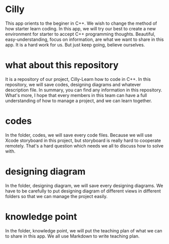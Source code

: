 # Cilly
This app orients to the beginer in C++. We wish to change the method of how starter learn coding. In this app, we will try our best to create a new environment for starter to accept C++ programming thoughts. Beautiful, easy-understanding, focus on information, are what we want to share in this app. It is a hard work for us. But just keep going, believe ourselves.

# what about this repository
It is a repository of our project, Cilly-Learn how to code in C++. In this repository, we will save codes, designing diagrams and whatever description file. In summary, you can find any information in this repository. What's more, I hope that every members in this team can have a full understanding of how to manage a project, and we can learn together.

# codes
In the folder, codes, we will save every code files. Because we will use Xcode storyboard in this project, but storyboard is really hard to cooperate remotely. That's a hard question which needs we all to discuss how to solve with.

# designing diagram
In the folder, designing diagram, we will save every designing diagrams. We have to be carefully to put designing diagram of different views in different folders so that we can manage the project easily.

# knowledge point
In the folder, knowledge point, we will put the teaching plan of what we can to share in this app.  We all use Markdown to write teaching plan. 


